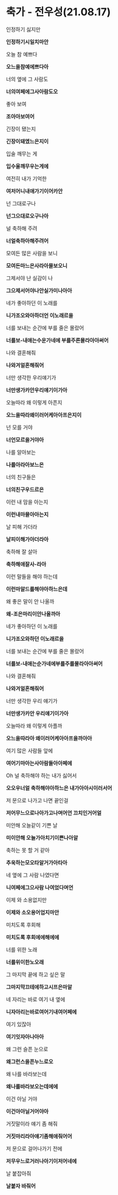 # 축가 - 전우성(21.08.17)

인정하기 싫지만

**인정하기시일치마안**

오늘 참 예쁘다

**오느을참예에쁘다아**

너의 옆에 그 사람도

**너의여페에그사아람도오**

좋아 보여

**조아아보여어**

긴장이 됐는지

**긴장이돼엤느은지이**

입술 깨무는 게

**입수울깨무우는게에**

여전히 내가 기억한

**여저어니내애가기이어카안**

넌 그대로구나

**넌그으대로오구나아**

널 축하해 주려

**너얼축하아해주려어**

모여든 많은 사람을 보니

**모여든마느은사라아믈보오니**

그제서야 난 실감이 나

**그으제서어야나안실가미나아아**

네가 좋아하던 이 노래를

**니가조오와아하더언 이노래르을**

너를 보내는 순간에 부를 줄은 몰랐어

**너를보-내애는수운가네에 부를주른몰라아아써어**

나와 결혼해줘

**나와겨얼혼해줘어**

너만 생각한 우리얘기가

**너만생가카안우리얘기이가아**

오늘따라 왜 이렇게 아픈지

**오느을따라왜이러어케아아프은지이**

넌 모를 거야

**너언모르을거야아**

나를 알아보는

**나를아라아보느은**

너의 친구들은

**너의친구우드르은**

이런 내 맘을 아는지

**이런내마믈아아는지**

날 피해 가더라

**날피이해가아더라아**

축하해 잘 살아

**축하해애잘사-라아**

이런 말들을 해야 하는데

**이런마알드를해야아하느은데**

왜 좋은 말이 안 나올까

**왜-조은마리이안나올까아**

네가 좋아하던 이 노래를

**니가조오와하던 이노래르을**

너를 보내는 순간에 부를 줄은 몰랐어

**너를보-내애는순가네에부를주를몰라아아써어**

나와 결혼해줘

**나와겨얼혼해줘어**

너만 생각한 우리 얘기가

**너만생가카안 우리얘기이가아**

오늘따라 왜 이렇게 아플까

**오느을따라아 왜이러어케아아프을까아아**

여기 많은 사람들 앞에

**여어기마아는사아람들아아페에**

Oh 널 축하해야 하는 내가 싫어서

**오오우너얼 축하해야아하느은 내가아아시이러서어**

저 문으로 나가고 나면 끝인걸

**저어무느으로나아가고나며어언 끄치인거어얼**

미안해 오늘같이 기쁜 날

**미이안해 오늘가아치기이쁜나아알**

축하는 못 할 거 같아

**추욱하는모오타알거가아타아**

네 옆에 그 사람 나였다면

**니여페에그으사람 나여었다며언**

이제 와 소용없지만

**이제와 소오용어업지마안**

미치도록 후회해

**미치도록 후회에에해에에**

너를 위한 노래

**너를위이한노오래**

그 마지막 끝에 하고 싶은 말

**그마지막끄테에하고시프은마알**

네 자리는 바로 여기 내 옆에

**니자아리는바로여어기내여어페에**

여기 있잖아

**여기잇자아나아아**

왜 그런 슬픈 눈으로

**왜그런스을픈누느로오**

왜 나를 바라보는데

**왜나를바라보오는데에에**

이건 아닐 거야

**이건아아닐거어야아**

거짓말이라 얘기 좀 해줘

**거짓마리라아얘기좀해애줘어어**

저 문으로 걸어나가기 전에

**저무우느로거러나아기이저어네에**

날 붙잡아줘

**날붙자 바줘어**